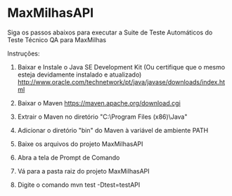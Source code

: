 # MaxMilhasAPI

Siga os passos abaixos para executar a Suite de Teste Automáticos do Teste Técnico QA para MaxMilhas

Instruções:

1) Baixar e Instale o Java SE Development Kit (Ou certifique que o mesmo esteja devidamente instalado e atualizado) http://www.oracle.com/technetwork/pt/java/javase/downloads/index.html

2) Baixar o Maven https://maven.apache.org/download.cgi

3) Extrair o Maven no diretório "C:\Program Files (x86)\Java"

4) Adicionar o diretório "bin" do Maven à variável de ambiente PATH

5) Baixe os arquivos do projeto MaxMilhasAPI

6) Abra a tela de Prompt de Comando

7) Vá para a pasta raiz do projeto MaxMilhasAPI

8) Digite o comando mvn test -Dtest=testAPI
